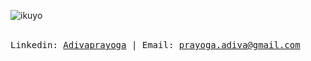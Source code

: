 <p align="Left">
  
  ![ikuyo](https://user-images.githubusercontent.com/32256496/210409793-a7e5b32c-5c68-48d5-b01e-461f7cd11778.jpg)
  
  <br>
  <samp>
    Linkedin: <a href="https://www.linkedin.com/in/adiva-prayoga/">Adivaprayoga</a> |
    Email: <a href="mailto:prayoga.adiva@gmail.com">prayoga.adiva@gmail.com</a>
  </samp>
</p>
